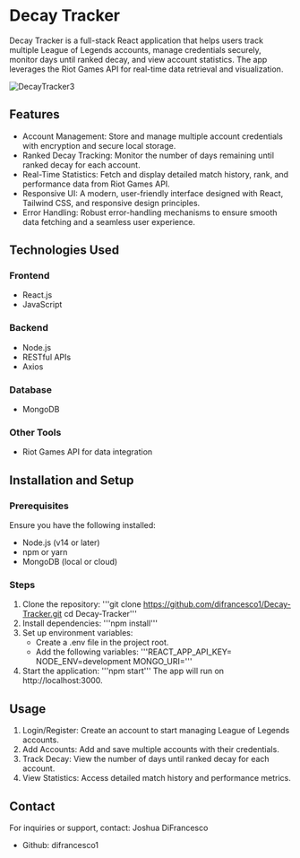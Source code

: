 # Decay Tracker

Decay Tracker is a full-stack React application that helps users track multiple League of Legends accounts, manage credentials securely, monitor days until ranked decay, and view account statistics. The app leverages the Riot Games API for real-time data retrieval and visualization.

![DecayTracker3](https://github.com/user-attachments/assets/045174cb-e567-496c-b505-67d5760637a3)

## Features

- Account Management: Store and manage multiple account credentials with encryption and secure local storage.
- Ranked Decay Tracking: Monitor the number of days remaining until ranked decay for each account.
- Real-Time Statistics: Fetch and display detailed match history, rank, and performance data from Riot Games API.
- Responsive UI: A modern, user-friendly interface designed with React, Tailwind CSS, and responsive design principles.
- Error Handling: Robust error-handling mechanisms to ensure smooth data fetching and a seamless user experience.

## Technologies Used

### Frontend
- React.js
- JavaScript

### Backend
- Node.js
- RESTful APIs
- Axios

### Database
- MongoDB

### Other Tools
- Riot Games API for data integration

## Installation and Setup
### Prerequisites
Ensure you have the following installed:
- Node.js (v14 or later)
- npm or yarn
- MongoDB (local or cloud)

### Steps
1. Clone the repository:
   '''git clone https://github.com/difrancesco1/Decay-Tracker.git
      cd Decay-Tracker'''
2. Install dependencies:
   '''npm install'''
3. Set up environment variables:
   - Create a .env file in the project root.
   - Add the following variables:
     '''REACT_APP_API_KEY=<Your Riot Games API Key>
        NODE_ENV=development
        MONGO_URI=<Your MongoDB connection string>'''
4. Start the application:
   '''npm start'''
   The app will run on http://localhost:3000.

## Usage
1. Login/Register: Create an account to start managing League of Legends accounts.
2. Add Accounts: Add and save multiple accounts with their credentials.
3. Track Decay: View the number of days until ranked decay for each account.
4. View Statistics: Access detailed match history and performance metrics.

## Contact 
For inquiries or support, contact:
Joshua DiFrancesco
- Github: difrancesco1

